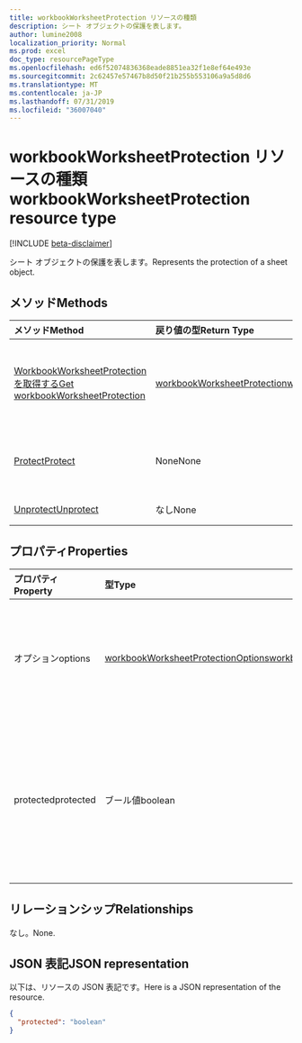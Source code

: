 ```yaml
---
title: workbookWorksheetProtection リソースの種類
description: シート オブジェクトの保護を表します。
author: lumine2008
localization_priority: Normal
ms.prod: excel
doc_type: resourcePageType
ms.openlocfilehash: ed6f52074836368eade8851ea32f1e8ef64e493e
ms.sourcegitcommit: 2c62457e57467b8d50f21b255b553106a9a5d8d6
ms.translationtype: MT
ms.contentlocale: ja-JP
ms.lasthandoff: 07/31/2019
ms.locfileid: "36007040"
---
```

# <a name="workbookworksheetprotection-resource-type"></a><span data-ttu-id="6f0e4-103">workbookWorksheetProtection リソースの種類</span><span class="sxs-lookup"><span data-stu-id="6f0e4-103">workbookWorksheetProtection resource type</span></span>

[!INCLUDE [beta-disclaimer](../../includes/beta-disclaimer.md)]

<span data-ttu-id="6f0e4-104">シート オブジェクトの保護を表します。</span><span class="sxs-lookup"><span data-stu-id="6f0e4-104">Represents the protection of a sheet object.</span></span>


## <a name="methods"></a><span data-ttu-id="6f0e4-105">メソッド</span><span class="sxs-lookup"><span data-stu-id="6f0e4-105">Methods</span></span>

| <span data-ttu-id="6f0e4-106">メソッド</span><span class="sxs-lookup"><span data-stu-id="6f0e4-106">Method</span></span>           | <span data-ttu-id="6f0e4-107">戻り値の型</span><span class="sxs-lookup"><span data-stu-id="6f0e4-107">Return Type</span></span>    |<span data-ttu-id="6f0e4-108">説明</span><span class="sxs-lookup"><span data-stu-id="6f0e4-108">Description</span></span>|
|:---------------|:--------|:----------|
|[<span data-ttu-id="6f0e4-109">WorkbookWorksheetProtection を取得する</span><span class="sxs-lookup"><span data-stu-id="6f0e4-109">Get workbookWorksheetProtection</span></span>](../api/worksheetprotection-get.md) | [<span data-ttu-id="6f0e4-110">workbookWorksheetProtection</span><span class="sxs-lookup"><span data-stu-id="6f0e4-110">workbookWorksheetProtection</span></span>](workbookworksheetprotection.md) |<span data-ttu-id="6f0e4-111">WorkbookWorksheetProtection オブジェクトのプロパティとリレーションシップを読み取ります。</span><span class="sxs-lookup"><span data-stu-id="6f0e4-111">Read properties and relationships of workbookWorksheetProtection object.</span></span>|
|[<span data-ttu-id="6f0e4-112">Protect</span><span class="sxs-lookup"><span data-stu-id="6f0e4-112">Protect</span></span>](../api/worksheetprotection-protect.md)|<span data-ttu-id="6f0e4-113">None</span><span class="sxs-lookup"><span data-stu-id="6f0e4-113">None</span></span>|<span data-ttu-id="6f0e4-p101">ワークシートを保護します。ワークシートが保護されている場合はスローします。</span><span class="sxs-lookup"><span data-stu-id="6f0e4-p101">Protect a worksheet. It throws if the worksheet has been protected.</span></span>|
|[<span data-ttu-id="6f0e4-116">Unprotect</span><span class="sxs-lookup"><span data-stu-id="6f0e4-116">Unprotect</span></span>](../api/worksheetprotection-unprotect.md)|<span data-ttu-id="6f0e4-117">なし</span><span class="sxs-lookup"><span data-stu-id="6f0e4-117">None</span></span>|<span data-ttu-id="6f0e4-118">ワークシートの保護を解除します。</span><span class="sxs-lookup"><span data-stu-id="6f0e4-118">Unprotect a worksheet</span></span>|

## <a name="properties"></a><span data-ttu-id="6f0e4-119">プロパティ</span><span class="sxs-lookup"><span data-stu-id="6f0e4-119">Properties</span></span>
| <span data-ttu-id="6f0e4-120">プロパティ</span><span class="sxs-lookup"><span data-stu-id="6f0e4-120">Property</span></span>     | <span data-ttu-id="6f0e4-121">型</span><span class="sxs-lookup"><span data-stu-id="6f0e4-121">Type</span></span>   |<span data-ttu-id="6f0e4-122">説明</span><span class="sxs-lookup"><span data-stu-id="6f0e4-122">Description</span></span>|
|:---------------|:--------|:----------|
|<span data-ttu-id="6f0e4-123">オプション</span><span class="sxs-lookup"><span data-stu-id="6f0e4-123">options</span></span>|[<span data-ttu-id="6f0e4-124">workbookWorksheetProtectionOptions</span><span class="sxs-lookup"><span data-stu-id="6f0e4-124">workbookWorksheetProtectionOptions</span></span>](workbookworksheetprotectionoptions.md)|<span data-ttu-id="6f0e4-125">シートの保護のオプション。</span><span class="sxs-lookup"><span data-stu-id="6f0e4-125">Sheet protection options.</span></span> <span data-ttu-id="6f0e4-126">読み取り専用です。</span><span class="sxs-lookup"><span data-stu-id="6f0e4-126">Read-only.</span></span>|
|<span data-ttu-id="6f0e4-127">protected</span><span class="sxs-lookup"><span data-stu-id="6f0e4-127">protected</span></span>|<span data-ttu-id="6f0e4-128">ブール値</span><span class="sxs-lookup"><span data-stu-id="6f0e4-128">boolean</span></span>|<span data-ttu-id="6f0e4-p103">ワークシートが保護されているかどうかを示します。読み取り専用です。</span><span class="sxs-lookup"><span data-stu-id="6f0e4-p103">Indicates if the worksheet is protected.  Read-only.</span></span>|

## <a name="relationships"></a><span data-ttu-id="6f0e4-131">リレーションシップ</span><span class="sxs-lookup"><span data-stu-id="6f0e4-131">Relationships</span></span>
<span data-ttu-id="6f0e4-132">なし。</span><span class="sxs-lookup"><span data-stu-id="6f0e4-132">None.</span></span>

## <a name="json-representation"></a><span data-ttu-id="6f0e4-133">JSON 表記</span><span class="sxs-lookup"><span data-stu-id="6f0e4-133">JSON representation</span></span>

<span data-ttu-id="6f0e4-134">以下は、リソースの JSON 表記です。</span><span class="sxs-lookup"><span data-stu-id="6f0e4-134">Here is a JSON representation of the resource.</span></span>

<!-- {
  "blockType": "resource",
  "optionalProperties": [
    "options"
  ],
  "@odata.type": "microsoft.graph.workbookWorksheetProtection"
}-->

```json
{
  "protected": "boolean"
}

```

<!-- uuid: 8fcb5dbc-d5aa-4681-8e31-b001d5168d79
2015-10-25 14:57:30 UTC -->
<!--
{
  "type": "#page.annotation",
  "description": "workbookWorksheetProtection resource",
  "keywords": "",
  "section": "documentation",
  "tocPath": "",
  "suppressions": []
}
-->
